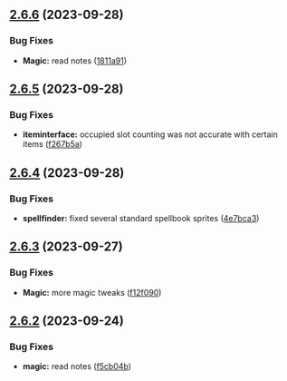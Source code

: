 ## [2.6.6](https://github.com/Torwent/SRL-T/compare/v2.6.5...v2.6.6) (2023-09-28)


### Bug Fixes

* **Magic:** read notes ([1811a91](https://github.com/Torwent/SRL-T/commit/1811a91dde415842f1854deb7330cab8897320d5))



## [2.6.5](https://github.com/Torwent/SRL-T/compare/v2.6.4...v2.6.5) (2023-09-28)


### Bug Fixes

* **iteminterface:** occupied slot counting was not accurate with certain items ([f267b5a](https://github.com/Torwent/SRL-T/commit/f267b5ad95e1d2f447c5e20023846505dc204dd1))



## [2.6.4](https://github.com/Torwent/SRL-T/compare/v2.6.3...v2.6.4) (2023-09-28)


### Bug Fixes

* **spellfinder:** fixed several standard spellbook sprites ([4e7bca3](https://github.com/Torwent/SRL-T/commit/4e7bca32c021b6bfafd8ea7c15adb56d94af01cf))



## [2.6.3](https://github.com/Torwent/SRL-T/compare/v2.6.2...v2.6.3) (2023-09-27)


### Bug Fixes

* **Magic:** more magic tweaks ([f12f090](https://github.com/Torwent/SRL-T/commit/f12f0909bb4d74da85b890e664412a24f2a463f2))



## [2.6.2](https://github.com/Torwent/SRL-T/compare/v2.6.1...v2.6.2) (2023-09-24)


### Bug Fixes

* **magic:** read notes ([f5cb04b](https://github.com/Torwent/SRL-T/commit/f5cb04be983a0988afa5da5dc528de1126aa9480))



